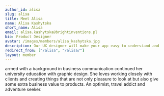 ```yaml
---
author_id: alisa
slug: alisa
title: Meet Alisa
name: Alisa Kashytska
short_name: Alisa
email: alisa.kashytska@brightinventions.pl
bio: Product Designer
avatar: /images/members/alisa_kashytska.jpg
description: Our UX designer will make your app easy to understand and usable
redirect_from: ["/alisa", "/alisa/"]
layout: member
---
```


armed with a background in business communication continued her university education with graphic design. She loves working closely with clients and creating things that are not only pleasure to look at but also give some extra business value to products. An optimist, travel addict and adventure seeker.
